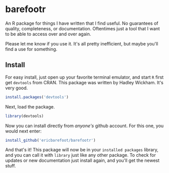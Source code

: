 # barefootr

An R package for things I have written that I find useful. No guarantees of quality, completeness, or documentation. Oftentimes just a tool that I want to be able to access over and over again.

Please let me know if you use it. It's all pretty inefficient, but maybe you'll find a use for something.

## Install

For easy install, just open up your favorite terminal emulator, and start `R` first get `devtools` from CRAN. This package was written by Hadley Wickham. It's very good.
```r
install.packages('devtools')
```
Next, load the package.
```r
library(devtools)
```
Now you can install directly from *anyone's* github account. For this one, you would next enter:
```r
install_github('ericbarefoot/barefootr')
```
And that's it! This package will now be in your `installed packages` library, and you can call it with `library` just like any other package. To check for updates or new documentation just install again, and you'll get the newest stuff.
